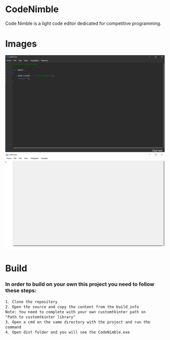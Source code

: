 # CodeNimble
Code Nimble is a light code editor dedicated for competitive programming.

# Images

<img src="images/ss.png">
<img src="images/ss2.png">

# Build

### In order to build on your own this project you need to follow these steps:

    1. Clone the repository
    2. Open the source and copy the content from the build_info
    Note: You need to complete with your own customtkinter path on 
    "Path to customtkinter library"
    3. Open a cmd on the same directory with the project and run the command
    4. Open dist folder and you will see the CodeNimble.exe